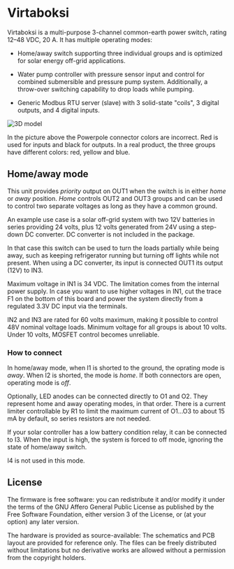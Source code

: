 # Virtaboksi

Virtaboksi is a multi-purpose 3-channel common-earth power switch,
rating 12–48 VDC, 20 A. It has multiple operating modes:

* Home/away switch supporting three individual groups and is optimized
  for solar energy off-grid applications.

* Water pump controller with pressure sensor input and control for
  combined submersible and pressure pump system. Additionally, a
  throw-over switching capability to drop loads while pumping.

* Generic Modbus RTU server (slave) with 3 solid-state "coils", 3 digital
  outputs, and 4 digital inputs.

![3D model](docs/3d.avif)

In the picture above the Powerpole connector colors are incorrect. Red
is used for inputs and black for outputs. In a real product, the three
groups have different colors: red, yellow and blue.

## Home/away mode

This unit provides *priority* output on OUT1 when the switch is in
either *home* or *away* position. *Home* controls OUT2 and OUT3 groups
and can be used to control two separate voltages as long as they have
a common ground.

An example use case is a solar off-grid system with two 12V batteries
in series providing 24 volts, plus 12 volts generated from 24V using a
step-down DC converter. DC converter is not included in the package.

In that case this switch can be used to turn the loads partially while
being away, such as keeping refrigerator running but turning off
lights while not present. When using a DC converter, its input is connected
OUT1 its output (12V) to IN3.

Maximum voltage in IN1 is 34 VDC. The limitation comes from the
internal power supply. In case you want to use higher voltages in IN1,
cut the trace F1 on the bottom of this board and power the system
directly from a regulated 3.3V DC input via the terminals.

IN2 and IN3 are rated for 60 volts maximum, making it possible to
control 48V nominal voltage loads. Minimum voltage for all groups is
about 10 volts. Under 10 volts, MOSFET control becomes unreliable.

### How to connect

In home/away mode, when I1 is shorted to the ground, the oprating mode
is *away*. When I2 is shorted, the mode is *home*. If both connectors
are open, operating mode is *off*.

Optionally, LED anodes can be connected directly to O1 and O2. They
represent home and away operating modes, in that order. There is a
current limiter controllable by R1 to limit the maximum current of
O1...O3 to about 15 mA by default, so series resistors are not needed.

If your solar controller has a low battery condition relay, it can be
connected to I3. When the input is high, the system is forced to off mode,
ignoring the state of home/away switch.

I4 is not used in this mode.

## License

The firmware is free software: you can redistribute it and/or modify
it under the terms of the GNU Affero General Public License as
published by the Free Software Foundation, either version 3 of the
License, or (at your option) any later version.

The hardware is provided as source-available: The schematics and PCB
layout are provided for reference only. The files can be freely
distributed without limitations but no derivative works are allowed
without a permission from the copyright holders.
